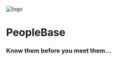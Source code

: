 ![logo](https://i.imgur.com/KwGEymn.png)

<h1>PeopleBase</h1>
<h3>Know them before you meet them...</h3>

